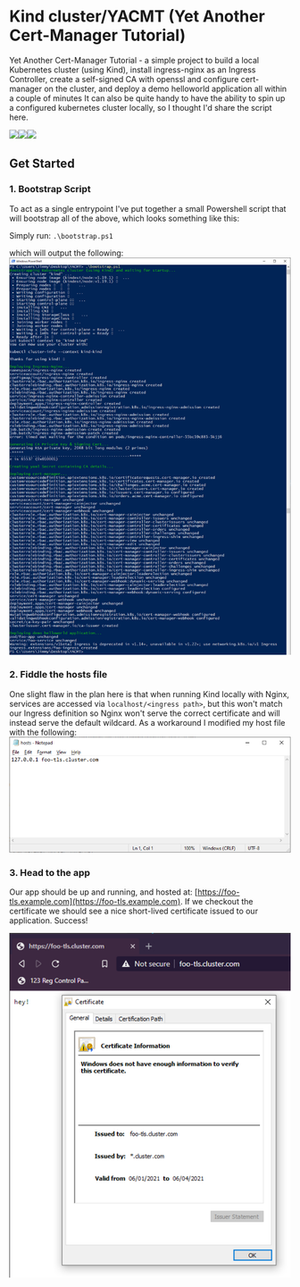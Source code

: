 # Kind cluster/YACMT (Yet Another Cert-Manager Tutorial)
Yet Another Cert-Manager Tutorial - a simple project to build a local Kubernetes cluster (using Kind), install ingress-nginx as an Ingress Controller, create a self-signed CA with openssl and configure cert-manager on the cluster, and deploy a demo helloworld application all within a couple of minutes It can also be quite handy to have the ability to spin up a configured kubernetes cluster locally, so I thought I'd share the script here.

<img src="https://d33wubrfki0l68.cloudfront.net/d0c94836ab5b896f29728f3c4798054539303799/9f948/logo/logo.png" width="100"><img src="https://landscape.cncf.io/logos/cert-manager.svg" width="100"><img src="https://encrypted-tbn0.gstatic.com/images?q=tbn:ANd9GcQ8ACmQRtkZD__uJfXezLZfaW7wLZVcAPKiGA&usqp=CAU" width="100">


## Get Started
### 1. Bootstrap Script
To act as a single entrypoint I've put together a small Powershell script that will bootstrap all of the above, which looks something like this:

Simply run:
`.\bootstrap.ps1`

which will output the following:
![bootstrap script screenshot](./screenshots/script.png)

### 2. Fiddle the hosts file
One slight flaw in the plan here is that when running Kind locally with Nginx, services are accessed via `localhost/<ingress path>`, but this won't match our Ingress definition so Nginx won't serve the correct certificate and will instead serve the default wildcard. As a workaround I modified my host file with the following:
![hosts file screenshot](./screenshots/hostsfile.png)

### 3. Head to the app
Our app should be up and running, and hosted at: [https://foo-tls.example.com](https://foo-tls.example.com). If we checkout the certificate we should see a nice short-lived certificate issued to our application. Success!

![app and certificate screenshot](./screenshots/cert.PNG)
